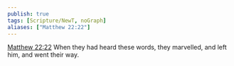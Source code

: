 ```yaml
---
publish: true
tags: [Scripture/NewT, noGraph]
aliases: ["Matthew 22:22"]
---
```

[Matthew 22:22](https://churchofjesuschrist.org/study/scriptures/nt/matt/22?lang=eng&id=p22#p22) When they had heard these words, they marvelled, and left him, and went their way.
